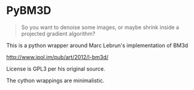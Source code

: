 # PyBM3D

> So you want to denoise some images, or maybe shrink inside a projected
> gradient algorithm?


This is a python wrapper around Marc Lebrun's implementation of BM3d

http://www.ipol.im/pub/art/2012/l-bm3d/

License is GPL3 per his original source.

The cython wrappings are minimalistic. 


